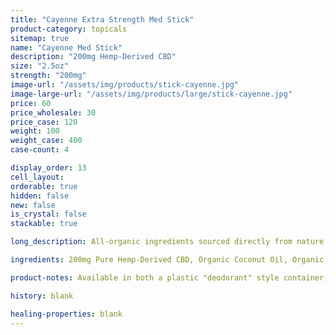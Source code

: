 ```yaml
---
title: "Cayenne Extra Strength Med Stick"
product-category: topicals
sitemap: true
name: "Cayenne Med Stick"
description: "200mg Hemp-Derived CBD"
size: "2.5oz"
strength: "200mg"
image-url: "/assets/img/products/stick-cayenne.jpg"
image-large-url: "/assets/img/products/large/stick-cayenne.jpg"
price: 60
price_wholesale: 30
price_case: 120
weight: 100
weight_case: 400
case-count: 4

display_order: 13
cell_layout:
orderable: true
hidden: false
new: false
is_crystal: false
stackable: true

long_description: All-organic ingredients sourced directly from nature to ease aches, pains, burns, and scars. Coconut oil and olive oil work by nourishing the skin while the anti-inflammatory properties of beeswax, shea butter, lavender and eucalyptus essential oils relieve the muscles.

ingredients: 200mg Pure Hemp-Derived CBD, Organic Coconut Oil, Organic Olive Oil, Organic Beeswax, Cayenne Pepper, Unrefined Pure Cocoa Butter, Unrefined Pure Shea Butter, Organic Sunflower Lecithin, Tapioca Starch, Essential Oils.

product-notes: Available in both a plastic "deodorant" style container, as well as our new eco-friendly, 100% biodegradable cardboard container. Life Flower products are made in small batches with all-natural and boutique ingredients. Orders are processed and shipped in 7-10 business days. Please allow additional time for&nbsp;delivery.

history: blank

healing-properties: blank
---
```

